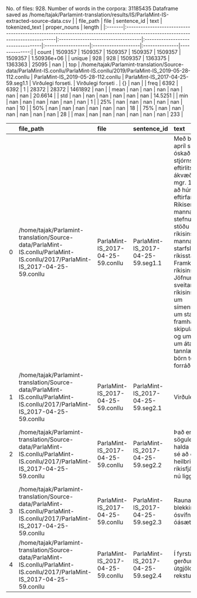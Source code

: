 No. of files: 928.
Number of words in the corpora: 31185435
Dataframe saved as /home/tajak/Parlamint-translation/results/IS/ParlaMint-IS-extracted-source-data.csv
|        | file_path                                                                                                                     | file                               | sentence_id                       | text               | tokenized_text      | proper_nouns   |        length |
|:-------|:------------------------------------------------------------------------------------------------------------------------------|:-----------------------------------|:----------------------------------|:-------------------|:--------------------|:---------------|--------------:|
| count  | 1509357                                                                                                                       | 1509357                            | 1509357                           | 1509357            | 1509357             | 1509357        |   1.50936e+06 |
| unique | 928                                                                                                                           | 928                                | 1509357                           | 1363375            | 1363363             | 25095          | nan           |
| top    | /home/tajak/Parlamint-translation/Source-data/ParlaMint-IS.conllu/ParlaMint-IS.conllu/2019/ParlaMint-IS_2019-05-28-112.conllu | ParlaMint-IS_2019-05-28-112.conllu | ParlaMint-IS_2017-04-25-59.seg1.1 | Virðulegi forseti. | Virðulegi forseti . | {}             | nan           |
| freq   | 6392                                                                                                                          | 6392                               | 1                                 | 28372              | 28372               | 1461892        | nan           |
| mean   | nan                                                                                                                           | nan                                | nan                               | nan                | nan                 | nan            |  20.6614      |
| std    | nan                                                                                                                           | nan                                | nan                               | nan                | nan                 | nan            |  14.5251      |
| min    | nan                                                                                                                           | nan                                | nan                               | nan                | nan                 | nan            |   1           |
| 25%    | nan                                                                                                                           | nan                                | nan                               | nan                | nan                 | nan            |  10           |
| 50%    | nan                                                                                                                           | nan                                | nan                               | nan                | nan                 | nan            |  18           |
| 75%    | nan                                                                                                                           | nan                                | nan                               | nan                | nan                 | nan            |  28           |
| max    | nan                                                                                                                           | nan                                | nan                               | nan                | nan                 | nan            | 233           |




|    | file_path                                                                                                                    | file                              | sentence_id                       | text                                                                                                                                                                                                                                                                                                                                                                                                                                                                                                                                                                                                                                             | tokenized_text                                                                                                                                                                                                                                                                                                                                                                                                                                                                                                                                                                                                                                                 | proper_nouns   |   length |
|---:|:-----------------------------------------------------------------------------------------------------------------------------|:----------------------------------|:----------------------------------|:-------------------------------------------------------------------------------------------------------------------------------------------------------------------------------------------------------------------------------------------------------------------------------------------------------------------------------------------------------------------------------------------------------------------------------------------------------------------------------------------------------------------------------------------------------------------------------------------------------------------------------------------------|:---------------------------------------------------------------------------------------------------------------------------------------------------------------------------------------------------------------------------------------------------------------------------------------------------------------------------------------------------------------------------------------------------------------------------------------------------------------------------------------------------------------------------------------------------------------------------------------------------------------------------------------------------------------|:---------------|---------:|
|  0 | /home/tajak/Parlamint-translation/Source-data/ParlaMint-IS.conllu/ParlaMint-IS.conllu/2017/ParlaMint-IS_2017-04-25-59.conllu | ParlaMint-IS_2017-04-25-59.conllu | ParlaMint-IS_2017-04-25-59.seg1.1 | Með bréfi, dagsettu 24. apríl sl., hefur forseti óskað eftir því við stjórnskipunar- og eftirlitsnefnd, samanber ákvæði 8. töluliðar 1. mgr. 13. gr. þingskapa, að hún fjalli um eftirfarandi skýrslur Ríkisendurskoðunar: um mannauðsmál ríkisins – stefnu stjórnvalda og stöðu mannauðsmála ríkisins, um mannauðsmál ríkisins – starfslok ríkisstarfsmanna, um Framkvæmdasýslu ríkisins, um Jöfnunarsjóð sveitarfélaga og eftirlit ríkisins, um samninga um símenntunarmiðstöðvar, um starfsmenntun á framhaldsskólastigi: skipulag og stjórnsýsla og um Ferðamálastofu, um átaksverkefni um tannlækningar fyrir börn tekjulágra forráðamanna. | Með bréfi , dagsettu 24. apríl sl. , hefur forseti óskað eftir því við stjórnskipunar - og eftirlitsnefnd , samanber ákvæði 8. töluliðar 1. mgr. 13. gr. þingskapa , að hún fjalli um eftirfarandi skýrslur Ríkisendurskoðunar : um mannauðsmál ríkisins – stefnu stjórnvalda og stöðu mannauðsmála ríkisins , um mannauðsmál ríkisins – starfslok ríkisstarfsmanna , um Framkvæmdasýslu ríkisins , um Jöfnunarsjóð sveitarfélaga og eftirlit ríkisins , um samninga um símenntunarmiðstöðvar , um starfsmenntun á framhaldsskólastigi : skipulag og stjórnsýsla og um Ferðamálastofu , um átaksverkefni um tannlækningar fyrir börn tekjulágra forráðamanna . | {}             |       78 |
|  1 | /home/tajak/Parlamint-translation/Source-data/ParlaMint-IS.conllu/ParlaMint-IS.conllu/2017/ParlaMint-IS_2017-04-25-59.conllu | ParlaMint-IS_2017-04-25-59.conllu | ParlaMint-IS_2017-04-25-59.seg2.1 | Virðulegi forseti.                                                                                                                                                                                                                                                                                                                                                                                                                                                                                                                                                                                                                               | Virðulegi forseti .                                                                                                                                                                                                                                                                                                                                                                                                                                                                                                                                                                                                                                            | {}             |        2 |
|  2 | /home/tajak/Parlamint-translation/Source-data/ParlaMint-IS.conllu/ParlaMint-IS.conllu/2017/ParlaMint-IS_2017-04-25-59.conllu | ParlaMint-IS_2017-04-25-59.conllu | ParlaMint-IS_2017-04-25-59.seg2.2 | Það eru í raun sögulegar blekkingar að halda því fram að verið sé að efla heilbrigðismál í nýrri ríkisfjármálaáætlun sem nú liggur fyrir þinginu.                                                                                                                                                                                                                                                                                                                                                                                                                                                                                                | Það eru í raun sögulegar blekkingar að halda því fram að verið sé að efla heilbrigðismál í nýrri ríkisfjármálaáætlun sem nú liggur fyrir þinginu .                                                                                                                                                                                                                                                                                                                                                                                                                                                                                                             | {}             |       24 |
|  3 | /home/tajak/Parlamint-translation/Source-data/ParlaMint-IS.conllu/ParlaMint-IS.conllu/2017/ParlaMint-IS_2017-04-25-59.conllu | ParlaMint-IS_2017-04-25-59.conllu | ParlaMint-IS_2017-04-25-59.seg2.3 | Raunar eru þessar blekkingar bæði ósvífnar og óásættanlegar.                                                                                                                                                                                                                                                                                                                                                                                                                                                                                                                                                                                     | Raunar eru þessar blekkingar bæði ósvífnar og óásættanlegar .                                                                                                                                                                                                                                                                                                                                                                                                                                                                                                                                                                                                  | {}             |        8 |
|  4 | /home/tajak/Parlamint-translation/Source-data/ParlaMint-IS.conllu/ParlaMint-IS.conllu/2017/ParlaMint-IS_2017-04-25-59.conllu | ParlaMint-IS_2017-04-25-59.conllu | ParlaMint-IS_2017-04-25-59.seg2.4 | Í fyrsta lagi er ekki gerður greinarmunur á útgjöldum sem fara í rekstur og fjárfestingar.                                                                                                                                                                                                                                                                                                                                                                                                                                                                                                                                                       | Í fyrsta lagi er ekki gerður greinarmunur á útgjöldum sem fara í rekstur og fjárfestingar .                                                                                                                                                                                                                                                                                                                                                                                                                                                                                                                                                                    | {}             |       15 |




